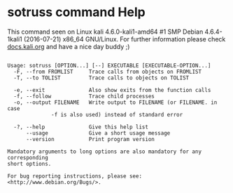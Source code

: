 # sotruss command Help
 
 This command seen on Linux kali 4.6.0-kali1-amd64 #1 SMP Debian 4.6.4-1kali1 (2016-07-21) x86_64 GNU/Linux. For further information please check [docs.kali.org](docs.kali.org) and have a nice day buddy ;) 

~~~

Usage: sotruss [OPTION...] [--] EXECUTABLE [EXECUTABLE-OPTION...]
  -F, --from FROMLIST     Trace calls from objects on FROMLIST
  -T, --to TOLIST         Trace calls to objects on TOLIST

  -e, --exit              Also show exits from the function calls
  -f, --follow            Trace child processes
  -o, --output FILENAME   Write output to FILENAME (or FILENAME. in case
			  -f is also used) instead of standard error

  -?, --help              Give this help list
      --usage             Give a short usage message
      --version           Print program version

Mandatory arguments to long options are also mandatory for any corresponding
short options.

For bug reporting instructions, please see:
<http://www.debian.org/Bugs/>.

~~~
